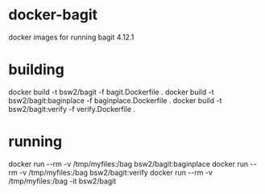 # docker-bagit
docker images for running bagit 4.12.1

# building
docker build -t bsw2/bagit -f bagit.Dockerfile .
docker build -t bsw2/bagit:baginplace -f baginplace.Dockerfile .
docker build -t bsw2/bagit:verify -f verify.Dockerfile .


# running
docker run --rm -v /tmp/myfiles:/bag  bsw2/bagit:baginplace
docker run --rm -v /tmp/myfiles:/bag  bsw2/bagit:verify
docker run --rm -v /tmp/myfiles:/bag -it  bsw2/bagit
